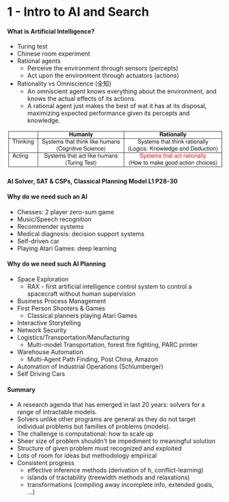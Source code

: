 # 1 - Intro to AI and Search



#### What is Artificial Intelligence?

* Turing test
* Chinese room experiment
* Rational agents
  * Perceive the environment through sensors (percepts)
  * Act upon the environment through actuators (actions)
* Rationality vs Omniscience (全知)
  * An omniscient agent knows everything about the environment, and knows the actual effects of its actions.
  * A rational agent just makes the best of wat it has at its disposal, maximizing expected performance given its percepts and knowledge.

![1.1](images/1/1-1.jpg)

#### AI Solver, SAT & CSPs, Classical Planning Model	L1 P28-30

#### Why do we need such an AI

* Chesses: 2 player zero-sum game
* Music/Speech recognition
* Recommender systems
* Medical diagnosis: decision support systems
* Self-driven car
* Playing Atari Games: deep learning

#### Why do we need such AI Planning

* Space Exploration
  * RAX - first artificial intelligence control system to control a spacecraft without human supervision
* Business Process Management
* First Person Shooters & Games
  * Classical planners playing Atari Games
* Interactive Storytelling
* Network Security
* Logistics/Transportation/Manufacturing
  * Multi-model Transportation, forest fire fighting, PARC printer
* Warehouse Automation
  * Multi-Agent Path Finding, Post China, Amazon
* Automation of Industrial Operations (Schlumberger)
* Self Driving Cars

#### Summary

* A research agenda that has emerged in last 20 years: solvers for a range of intractable models.
* Solvers unlike other programs are general as they do not target individual problems but families of problems (models).
* The challenge is computational: how to scale up
* Sheer size of problem shouldn't be impediment to meaningful solution
* Structure of given problem must recognized and exploited
* Lots of room for ideas but methodology empirical
* Consistent progress
  * effective inference methods (derivation of h, conflict-learning)
  * islands of tractability (treewidth methods and relaxations)
  * transformations (compiling away incomplete info, extended goals, ...)




